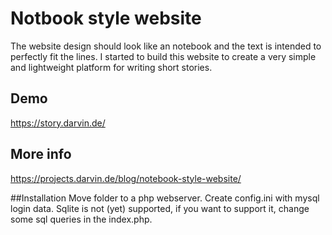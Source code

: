 # Notbook style website
The website design should look like an notebook and the text is intended to perfectly fit  the lines.  I started to build this website to create a very simple and lightweight platform for writing short stories.

## Demo
https://story.darvin.de/

## More info
https://projects.darvin.de/blog/notebook-style-website/

##Installation
Move folder to a php webserver. Create config.ini with mysql login data. Sqlite is not (yet) supported, if you want to support it, change some sql queries in the index.php.
